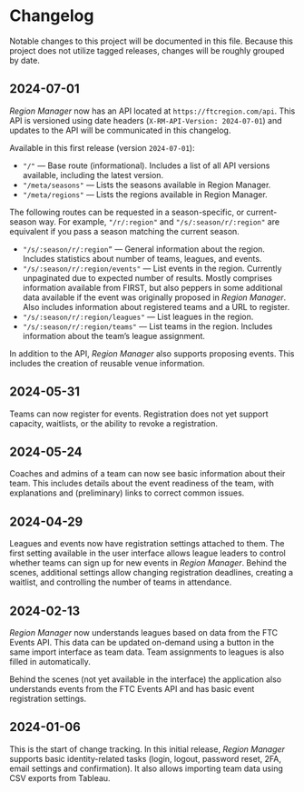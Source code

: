 # Changelog

Notable changes to this project will be documented in this file.
Because this project does not utilize tagged releases, changes will be roughly grouped by date.

## 2024-07-01

_Region Manager_ now has an API located at `https://ftcregion.com/api`.
This API is versioned using date headers (`X-RM-API-Version: 2024-07-01`) and updates to the API will be communicated in this changelog.

Available in this first release (version `2024-07-01`):

* `"/"` — Base route (informational). Includes a list of all API versions available, including the latest version.
* `"/meta/seasons"` — Lists the seasons available in Region Manager.
* `"/meta/regions"` — Lists the regions available in Region Manager.

The following routes can be requested in a season-specific, or current-season way. For example, `"/r/:region"` and `"/s/:season/r/:region"` are equivalent if you pass a season matching the current season.

* `"/s/:season/r/:region”` — General information about the region. Includes statistics about number of teams, leagues, and events.
* `"/s/:season/r/:region/events"` — List events in the region. Currently unpaginated due to expected number of results. Mostly comprises information available from FIRST, but also peppers in some additional data available if the event was originally proposed in _Region Manager_. Also includes information about registered teams and a URL to register.
* `"/s/:season/r/:region/leagues"` — List leagues in the region.
* `"/s/:season/r/:region/teams"` — List teams in the region. Includes information about the team’s league assignment.

In addition to the API, _Region Manager_ also supports proposing events.
This includes the creation of reusable venue information.

## 2024-05-31

Teams can now register for events.
Registration does not yet support capacity, waitlists, or the ability to revoke a registration.

## 2024-05-24

Coaches and admins of a team can now see basic information about their team.
This includes details about the event readiness of the team, with explanations and (preliminary) links to correct common issues.

## 2024-04-29

Leagues and events now have registration settings attached to them.
The first setting available in the user interface allows league leaders to control whether teams can sign up for new events in _Region Manager_.
Behind the scenes, additional settings allow changing registration deadlines, creating a waitlist, and controlling the number of teams in attendance.

## 2024-02-13

_Region Manager_ now understands leagues based on data from the FTC Events API.
This data can be updated on-demand using a button in the same import interface as team data.
Team assignments to leagues is also filled in automatically.

Behind the scenes (not yet available in the interface) the application also understands events from the FTC Events API and has basic event registration settings.

## 2024-01-06

This is the start of change tracking.
In this initial release, _Region Manager_ supports basic identity-related tasks (login, logout, password reset, 2FA, email settings and confirmation).
It also allows importing team data using CSV exports from Tableau.
